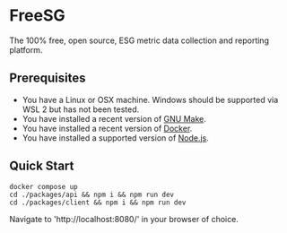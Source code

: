 # FreeSG

The 100% free, open source, ESG metric data collection and reporting platform.

## Prerequisites

* You have a Linux or OSX machine. Windows should be supported via WSL 2 but has not been tested.
* You have installed a recent version of [GNU Make](https://www.gnu.org/software/make/).
* You have installed a recent version of [Docker](https://www.docker.com/).
* You have installed a supported version of [Node.js](https://nodejs.org/).

## Quick Start

```
docker compose up
cd ./packages/api && npm i && npm run dev
cd ./packages/client && npm i && npm run dev
```

Navigate to 'http://localhost:8080/' in your browser of choice.